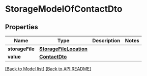 # StorageModelOfContactDto


## Properties
Name | Type | Description | Notes
------------ | ------------- | ------------- | -------------
**storageFile** | [**StorageFileLocation**](StorageFileLocation.md) |  | 
**value** | [**ContactDto**](ContactDto.md) |  | 




[[Back to Model list]](Models.md) [[Back to API README]](README.md)
